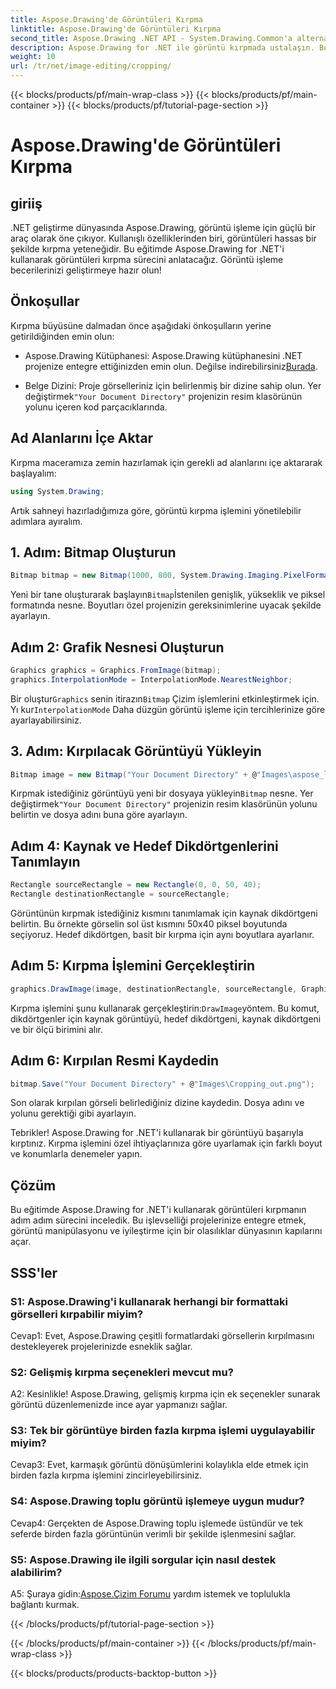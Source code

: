 ```yaml
---
title: Aspose.Drawing'de Görüntüleri Kırpma
linktitle: Aspose.Drawing'de Görüntüleri Kırpma
second_title: Aspose.Drawing .NET API - System.Drawing.Common'a alternatif
description: Aspose.Drawing for .NET ile görüntü kırpmada ustalaşın. Bu adım adım kılavuz, geliştiricilerin görüntü işleme becerilerini zahmetsizce geliştirmelerine olanak sağlar.
weight: 10
url: /tr/net/image-editing/cropping/
---
```


{{< blocks/products/pf/main-wrap-class >}}
{{< blocks/products/pf/main-container >}}
{{< blocks/products/pf/tutorial-page-section >}}

# Aspose.Drawing'de Görüntüleri Kırpma

## giriiş

.NET geliştirme dünyasında Aspose.Drawing, görüntü işleme için güçlü bir araç olarak öne çıkıyor. Kullanışlı özelliklerinden biri, görüntüleri hassas bir şekilde kırpma yeteneğidir. Bu eğitimde Aspose.Drawing for .NET'i kullanarak görüntüleri kırpma sürecini anlatacağız. Görüntü işleme becerilerinizi geliştirmeye hazır olun!

## Önkoşullar

Kırpma büyüsüne dalmadan önce aşağıdaki önkoşulların yerine getirildiğinden emin olun:

-  Aspose.Drawing Kütüphanesi: Aspose.Drawing kütüphanesini .NET projenize entegre ettiğinizden emin olun. Değilse indirebilirsiniz[Burada](https://releases.aspose.com/drawing/net/).

-  Belge Dizini: Proje görselleriniz için belirlenmiş bir dizine sahip olun. Yer değiştirmek`"Your Document Directory"` projenizin resim klasörünün yolunu içeren kod parçacıklarında.

## Ad Alanlarını İçe Aktar

Kırpma maceramıza zemin hazırlamak için gerekli ad alanlarını içe aktararak başlayalım:

```csharp
using System.Drawing;
```

Artık sahneyi hazırladığımıza göre, görüntü kırpma işlemini yönetilebilir adımlara ayıralım.

## 1. Adım: Bitmap Oluşturun

```csharp
Bitmap bitmap = new Bitmap(1000, 800, System.Drawing.Imaging.PixelFormat.Format32bppPArgb);
```

 Yeni bir tane oluşturarak başlayın`Bitmap`İstenilen genişlik, yükseklik ve piksel formatında nesne. Boyutları özel projenizin gereksinimlerine uyacak şekilde ayarlayın.

## Adım 2: Grafik Nesnesi Oluşturun

```csharp
Graphics graphics = Graphics.FromImage(bitmap);
graphics.InterpolationMode = InterpolationMode.NearestNeighbor;
```

 Bir oluştur`Graphics` senin itirazın`Bitmap` Çizim işlemlerini etkinleştirmek için. Yı kur`InterpolationMode` Daha düzgün görüntü işleme için tercihlerinize göre ayarlayabilirsiniz.

## 3. Adım: Kırpılacak Görüntüyü Yükleyin

```csharp
Bitmap image = new Bitmap("Your Document Directory" + @"Images\aspose_logo.png");
```

 Kırpmak istediğiniz görüntüyü yeni bir dosyaya yükleyin`Bitmap` nesne. Yer değiştirmek`"Your Document Directory"` projenizin resim klasörünün yolunu belirtin ve dosya adını buna göre ayarlayın.

## Adım 4: Kaynak ve Hedef Dikdörtgenlerini Tanımlayın

```csharp
Rectangle sourceRectangle = new Rectangle(0, 0, 50, 40);
Rectangle destinationRectangle = sourceRectangle;
```

Görüntünün kırpmak istediğiniz kısmını tanımlamak için kaynak dikdörtgeni belirtin. Bu örnekte görselin sol üst kısmını 50x40 piksel boyutunda seçiyoruz. Hedef dikdörtgen, basit bir kırpma için aynı boyutlara ayarlanır.

## Adım 5: Kırpma İşlemini Gerçekleştirin

```csharp
graphics.DrawImage(image, destinationRectangle, sourceRectangle, GraphicsUnit.Pixel);
```

 Kırpma işlemini şunu kullanarak gerçekleştirin:`DrawImage`yöntem. Bu komut, dikdörtgenler için kaynak görüntüyü, hedef dikdörtgeni, kaynak dikdörtgeni ve bir ölçü birimini alır.

## Adım 6: Kırpılan Resmi Kaydedin

```csharp
bitmap.Save("Your Document Directory" + @"Images\Cropping_out.png");
```

Son olarak kırpılan görseli belirlediğiniz dizine kaydedin. Dosya adını ve yolunu gerektiği gibi ayarlayın.

Tebrikler! Aspose.Drawing for .NET'i kullanarak bir görüntüyü başarıyla kırptınız. Kırpma işlemini özel ihtiyaçlarınıza göre uyarlamak için farklı boyut ve konumlarla denemeler yapın.

## Çözüm

Bu eğitimde Aspose.Drawing for .NET'i kullanarak görüntüleri kırpmanın adım adım sürecini inceledik. Bu işlevselliği projelerinize entegre etmek, görüntü manipülasyonu ve iyileştirme için bir olasılıklar dünyasının kapılarını açar.

## SSS'ler

### S1: Aspose.Drawing'i kullanarak herhangi bir formattaki görselleri kırpabilir miyim?

Cevap1: Evet, Aspose.Drawing çeşitli formatlardaki görsellerin kırpılmasını destekleyerek projelerinizde esneklik sağlar.

### S2: Gelişmiş kırpma seçenekleri mevcut mu?

A2: Kesinlikle! Aspose.Drawing, gelişmiş kırpma için ek seçenekler sunarak görüntü düzenlemenizde ince ayar yapmanızı sağlar.

### S3: Tek bir görüntüye birden fazla kırpma işlemi uygulayabilir miyim?

Cevap3: Evet, karmaşık görüntü dönüşümlerini kolaylıkla elde etmek için birden fazla kırpma işlemini zincirleyebilirsiniz.

### S4: Aspose.Drawing toplu görüntü işlemeye uygun mudur?

Cevap4: Gerçekten de Aspose.Drawing toplu işlemede üstündür ve tek seferde birden fazla görüntünün verimli bir şekilde işlenmesini sağlar.

### S5: Aspose.Drawing ile ilgili sorgular için nasıl destek alabilirim?

 A5: Şuraya gidin:[Aspose.Çizim Forumu](https://forum.aspose.com/c/diagram/17) yardım istemek ve toplulukla bağlantı kurmak.

{{< /blocks/products/pf/tutorial-page-section >}}

{{< /blocks/products/pf/main-container >}}
{{< /blocks/products/pf/main-wrap-class >}}

{{< blocks/products/products-backtop-button >}}
